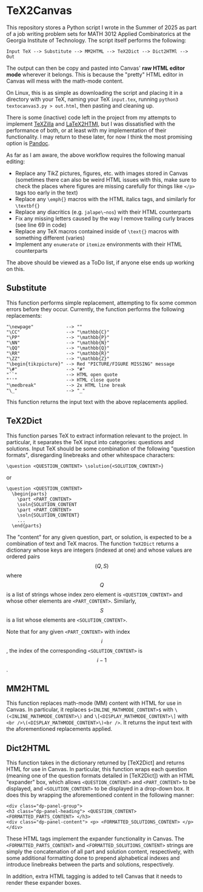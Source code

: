 # TeX2Canvas
This repository stores a Python script I wrote in the Summer of 2025 as part of a job writing problem sets for MATH 3012 Applied Combinatorics at the Georgia Institute of Technology. The script itself performs the following:
```
Input TeX --> Substitute --> MM2HTML --> TeX2Dict --> Dict2HTMl --> Out
```
The output can then be copy and pasted into Canvas' __raw HTML editor mode__ wherever it belongs. This is because the "pretty" HTML editor in Canvas will mess with the math-mode content.

On Linux, this is as simple as downloading the script and placing it in a directory with your TeX, naming your TeX `input.tex`, running `python3 textocanvas3.py > out.html`, then pasting and cleaning up.

There is some (inactive) code left in the project from my attempts to implement [TeXZilla](https://fred-wang.github.io/TeXZilla/) and [LaTeX2HTMl](https://www.latex2html.org/), but I was dissatisfied with the performance of both, or at least with my implementation of their functionality. I may return to these later, for now I think the most promising option is [Pandoc](https://pandoc.org/).

As far as I am aware, the above workflow requires the following manual editing:
* Replace any TikZ pictures, figures, etc. with images stored in Canvas (sometimes there can also be weird HTML issues with this, make sure to check the places where figures are missing carefully for things like `</p>` tags too early in the text)
* Replace any `\emph{}` macros with the HTML italics tags, and similarly for `\textbf{}`
* Replace any diacritics (e.g. `jalape\~nos`) with their HTML counterparts
* Fix any missing letters caused by the way I remove trailing curly braces (see line 69 in code)
* Replace any TeX macros contained inside of `\text{}` macros with something different (varies)
* Implement any `enumerate` or `itemize` environments with their HTML counterparts

The above should be viewed as a ToDo list, if anyone else ends up working on this.

## Substitute
This function performs simple replacement, attempting to fix some common errors before they occur. Currently, the function performs the following replacements:
```
"\newpage"            --> ""
"\CC"                 --> "\mathbb{C}"
"\PP"                 --> "\mathbb{P}"
"\NN"                 --> "\mathbb{N}"
"\QQ"                 --> "\mathbb{Q}"
"\RR"                 --> "\mathbb{R}"
"\ZZ"                 --> "\mathbb{Z}"
"\begin{tikzpicture}" --> Red "PICTURE/FIGURE MISSING" message
"\#"                  --> "#"
"``"                  --> HTML open quote
"''"                  --> HTML close quote
"\medbreak"           --> 2x HTML line break
"\_"                  --> "_"
```
This function returns the input text with the above replacements applied.

## TeX2Dict
This function parses TeX to extract information relevant to the project. In particular, it separates the TeX input into categories: questions and solutions. Input TeX should be some combination of the following "question formats", disregarding linebreaks and other whitespace characters:
```
\question <QUESTION_CONTENT> \solution{<SOLUTION_CONTENT>}
````
or
```
\question <QUESTION_CONTENT>
  \begin{parts}
    \part <PART_CONTENT>
    \soln{SOLUTION_CONTENT
    \part <PART_CONTENT>
    \soln{SOLUTION_CONTENT}
    ...
  \end{parts}
```
The "content" for any given question, part, or solution, is expected to be a combination of text and TeX macros. The function `TeX2Dict` returns a dictionary whose keys are integers (indexed at one) and whose values are ordered pairs $$(Q, S)$$ where $$Q$$ is a list of strings whose index zero element is `<QUESTION_CONTENT>` and whose other elements are `<PART_CONTENT>`. Similarly, $$S$$ is a list whose elements are `<SOLUTION_CONTENT>`.

Note that for any given `<PART_CONTENT>` with index $$i$$, the index of the corresponding `<SOLUTION_CONTENT>` is $$i-1$$.

## MM2HTML
This function replaces math-mode (MM) content with HTML for use in Canvas. In particular, it replaces `$<INLINE_MATHMODE_CONTENT>$` with `\(<INLINE_MATHMODE_CONTENT>\)` and `\[<DISPLAY_MATHMODE_CONTENT>\]` with `<br />\(<DISPLAY_MATHMODE_CONTENT>\)<br />`. It returns the input text with the aforementioned replacements applied.

## Dict2HTML
This function takes in the dictionary returned by [TeX2Dict] and returns HTML for use in Canvas. In particular, this function wraps each question (meaning one of the question formats detailed in [TeX2Dict]) with an HTML "expander" box, which allows `<QUESTION_CONTENT>` and `<PART_CONTENT>` to be displayed, and `<SOLUTION_CONTENT>` to be displayed in a drop-down box. It does this by wrapping the aforementioned content in the following manner:
```
<div class="dp-panel-group">
<h3 class="dp-panel-heading"> <QUESTION_CONTENT> <FORMATTED_PARTS_CONTENT> </h3>
<div class="dp-panel-content"> <p> <FORMATTED_SOLUTIONS_CONTENT> </p>
</div>
```
These HTML tags implement the expander functionality in Canvas. The `<FORMATTED_PARTS_CONTENT>` and `<FORMATTED_SOLUTIONS_CONTENT>` strings are simply the concatenation of all part and solution content, respectively, with some additional formatting done to prepend alphabetical indexes and introduce linebreaks between the parts and solutions, respectively.

In addition, extra HTML tagging is added to tell Canvas that it needs to render these expander boxes.
